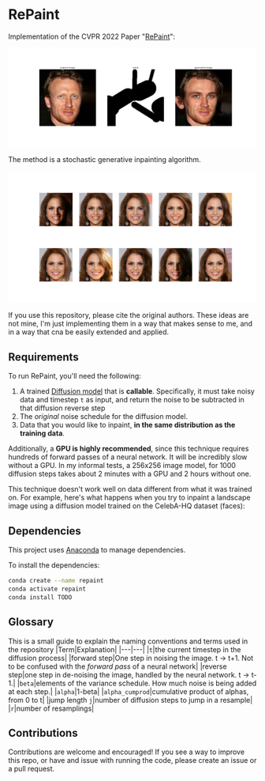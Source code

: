 # RePaint

Implementation of the CVPR 2022 Paper "[RePaint](https://arxiv.org/pdf/2201.09865v4.pdf)":

![single sample](img/repainted_single.png)

The method is a stochastic generative inpainting algorithm.

![ten samples](img/ten_samples.png)

If you use this repository, please cite the original authors.
These ideas are not mine, I'm just implementing them in a way that makes sense to me,
and in a way that cna be easily extended and applied.

## Requirements

To run RePaint, you'll need the following:
1. A trained [Diffusion model](https://arxiv.org/abs/2006.11239) that is **callable**. 
Specifically, it must take noisy data and timestep `t` as input, 
and return the noise to be subtracted in that diffusion reverse step
2. The _original_ noise schedule for the diffusion model.
3. Data that you would like to inpaint, **in the same distribution as the training data**.

Additionally, a **GPU is highly recommended**, since this technique requires hundreds
of forward passes of a neural network. It will be incredibly slow without a GPU.
In my informal tests, a 256x256 image model, for 1000 diffusion steps takes about 2 minutes 
with a GPU and 2 hours without one.

This technique doesn't work well on data different from what it was trained on.
For example, here's what happens when you try to inpaint a landscape image
using a diffusion model trained on the CelebA-HQ dataset (faces):

## Dependencies

This project uses [Anaconda](https://www.anaconda.com/) to manage dependencies.

To install the dependencies:

```sh
conda create --name repaint
conda activate repaint
conda install TODO
```

## Glossary

This is a small guide to explain the naming conventions and terms used in the
repository
|Term|Explanation|
|---|---|
|`t`|the current timestep in the diffusion process|
|forward step|One step in noising the image. t -> t+1. Not to be confused with the _forward pass_ of a neural network|
|reverse step|one step in de-noising the image, handled by the neural network. t -> t-1.|
|`beta`|elements of the variance schedule. How much noise is being added at each step.|
|`alpha`|1-beta|
|`alpha_cumprod`|cumulative product of alphas, from 0 to t|
|jump length `j`|number of diffusion steps to jump in a resample|
|`r`|number of resamplings|

## Contributions
Contributions are welcome and encouraged! If you see a way to improve this repo, or have
and issue with running the code, please create an issue or a pull request.
